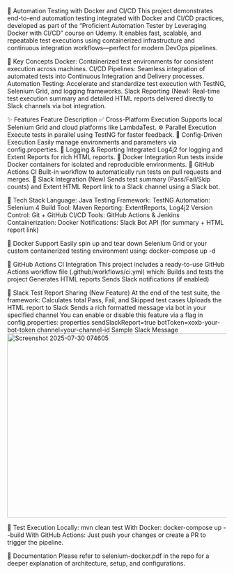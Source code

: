 🚀 Automation Testing with Docker and CI/CD
This project demonstrates end-to-end automation testing integrated with Docker and CI/CD practices, developed as part of the “Proficient Automation Tester by Leveraging Docker with CI/CD” course on Udemy.
It enables fast, scalable, and repeatable test executions using containerized infrastructure and continuous integration workflows—perfect for modern DevOps pipelines.

🧠 Key Concepts
Docker: Containerized test environments for consistent execution across machines.
CI/CD Pipelines: Seamless integration of automated tests into Continuous Integration and Delivery processes.
Automation Testing: Accelerate and standardize test execution with TestNG, Selenium Grid, and logging frameworks.
Slack Reporting (New): Real-time test execution summary and detailed HTML reports delivered directly to Slack channels via bot integration.

✨ Features
Feature	Description
✅ Cross-Platform Execution	Supports local Selenium Grid and cloud platforms like LambdaTest.
⚙️ Parallel Execution	Execute tests in parallel using TestNG for faster feedback.
📜 Config-Driven Execution	Easily manage environments and parameters via config.properties.
🧪 Logging & Reporting	Integrated Log4j2 for logging and Extent Reports for rich HTML reports.
🐳 Docker Integration	Run tests inside Docker containers for isolated and reproducible environments.
🔄 GitHub Actions CI	Built-in workflow to automatically run tests on pull requests and merges.
📣 Slack Integration (New)	Sends test summary (Pass/Fail/Skip counts) and Extent HTML Report link to a Slack channel using a Slack bot.

🧰 Tech Stack
Language: Java
Testing Framework: TestNG
Automation: Selenium 4
Build Tool: Maven
Reporting: ExtentReports, Log4j2
Version Control: Git + GitHub
CI/CD Tools: GitHub Actions & Jenkins
Containerization: Docker
Notifications: Slack Bot API (for summary + HTML report link)

🐳 Docker Support
Easily spin up and tear down Selenium Grid or your custom containerized testing environment using:
docker-compose up -d

🔄 GitHub Actions CI Integration
This project includes a ready-to-use GitHub Actions workflow file (.github/workflows/ci.yml) which:
Builds and tests the project
Generates HTML reports
Sends Slack notifications (if enabled)

📢 Slack Test Report Sharing (New Feature)
At the end of the test suite, the framework:
Calculates total Pass, Fail, and Skipped test cases
Uploads the HTML report to Slack
Sends a rich formatted message via bot in your specified channel
You can enable or disable this feature via a flag in config.properties:
properties
sendSlackReport=true
botToken=xoxb-your-bot-token
channel=your-channel-id
Sample Slack Message
<img width="1485" height="422" alt="Screenshot 2025-07-30 074605" src="https://github.com/user-attachments/assets/62484ea3-f074-45c1-a90c-e1cd9aed3902" />

🧪 Test Execution
Locally:
mvn clean test
With Docker:
docker-compose up --build
With GitHub Actions:
Just push your changes or create a PR to trigger the pipeline.

📄 Documentation
Please refer to selenium-docker.pdf in the repo for a deeper explanation of architecture, setup, and configurations.
